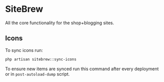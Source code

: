 # SiteBrew

All the core functionality for the shop+blogging sites.

## Icons

To sync icons run:

```bash
php artisan sitebrew::sync-icons
```

To ensure new items are synced run this command after every deployment or in ``post-autoload-dump`` script.
